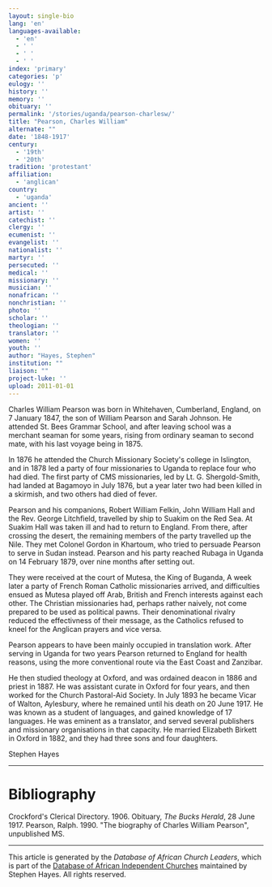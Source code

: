 ```yaml
---
layout: single-bio
lang: 'en'
languages-available:
  - 'en'
  - ' '
  - ' '
  - ' '
index: 'primary'
categories: 'p'
eulogy: ''
history: ''
memory: ''
obituary: ''
permalink: '/stories/uganda/pearson-charlesw/'
title: "Pearson, Charles William"
alternate: ""
date: '1848-1917'
century:
  - '19th'
  - '20th'
tradition: 'protestant'
affiliation:
  - 'anglican'
country:
  - 'uganda'
ancient: ''
artist: ''
catechist: ''
clergy: ''
ecumenist: ''
evangelist: ''
nationalist: ''
martyr: ''
persecuted: ''
medical: ''
missionary: ''
musician: ''
nonafrican: ''
nonchristian: ''
photo: ''
scholar: ''
theologian: ''
translator: ''
women: ''
youth: ''
author: "Hayes, Stephen"
institution: ""
liaison: ""
project-luke: ''
upload: 2011-01-01
---
```




Charles William Pearson was born in Whitehaven, Cumberland,
England, on 7 January 1847, the son of William Pearson and Sarah Johnson. He
attended St. Bees Grammar School, and after leaving school was a merchant seaman
for some years, rising from ordinary seaman to second mate, with his last voyage
being in 1875.

In 1876 he attended the Church Missionary Society's college in Islington, and
in 1878 led a party of four missionaries to Uganda to replace four who had died.
The first party of CMS missionaries, led by Lt. G. Shergold-Smith, had landed at
Bagamoyo in July 1876, but a year later two had been killed in a skirmish, and
two others had died of fever.

Pearson and his companions, Robert William Felkin, John William Hall and the
Rev. George Litchfield, travelled by ship to Suakim on the Red Sea. At Suakim
Hall was taken ill and had to return to England. From there, after crossing the
desert, the remaining members of the party travelled up the Nile. They met
Colonel Gordon in Khartoum, who tried to persuade Pearson to serve in Sudan
instead. Pearson and his party reached Rubaga in Uganda on 14 February 1879,
over nine months after setting out.

They were received at the court of Mutesa, the King of Buganda, A week later
a party of French Roman Catholic missionaries arrived, and difficulties ensued
as Mutesa played off Arab, British and French interests against each other. The
Christian missionaries had, perhaps rather naively, not come prepared to be used
as political pawns. Their denominational rivalry reduced the effectivness of
their message, as the Catholics refused to kneel for the Anglican prayers and
vice versa.

Pearson appears to have been mainly occupied in translation work. After
serving in Uganda for two years Pearson returned to England for health reasons,
using the more conventional route via the East Coast and Zanzibar.

He then studied theology at Oxford, and was ordained deacon in 1886 and
priest in 1887. He was assistant curate in Oxford for four years, and then
worked for the Church Pastoral-Aid Society. In July 1893 he became Vicar of
Walton, Aylesbury, where he remained until his death on 20 June 1917. He was
known as a student of languages, and gained knowledge of 17 languages. He was
eminent as a translator, and served several publishers and missionary
organisations in that capacity. He married Elizabeth Birkett in Oxford in 1882,
and they had three sons and four daughters.

Stephen Hayes

---

# Bibliography

Crockford's Clerical Directory. 1906.
Obituary, *The
Bucks Herald*, 28 June 1917.
Pearson, Ralph. 1990. "The biography of
Charles William Pearson", unpublished MS.

---

This article is generated by the *Database of African
Church Leaders*, which is part of the [Database of African Independent Churches](http://www.geocities.com/missionalia/aicdb.htm) maintained by Stephen Hayes. All rights reserved.